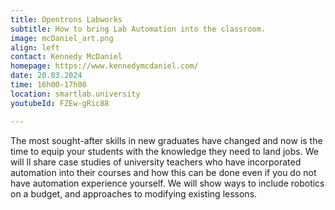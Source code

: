 ```yaml
---
title: Opentrons Labworks
subtitle: How to bring Lab Automation into the classroom.
image: mcDaniel_art.png
align: left
contact: Kennedy McDaniel
homepage: https://www.kennedymcdaniel.com/
date: 20.03.2024
time: 16h00-17h00
location: smartlab.university
youtubeId: FZEw-gRic88

---
```


The most sought-after skills in new graduates have changed and now is the time to equip
your students with the knowledge they need to land jobs. We will ll share case studies of
university teachers who have incorporated automation into their courses and how this can
be done even if you do not have automation experience yourself. We will show ways to 
include robotics on a budget, and approaches to modifying existing lessons.

